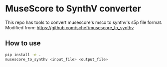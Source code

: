 # MuseScore to SynthV converter
This repo has tools to convert musescore's mscx to synthv's s5p file format.
Modified from: https://github.com/schef/musescore_to_synthv

## How to use
```bash
pip install -e .
musescore_to_synthv <input_file> <output_file>
```
